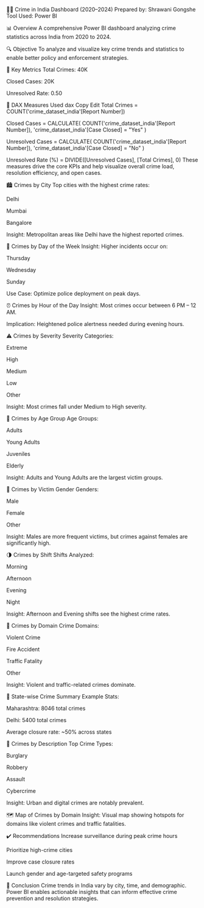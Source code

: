 🕵️‍♀️ Crime in India Dashboard (2020–2024)
  Prepared by: Shrawani Gongshe
  Tool Used: Power BI

📊 Overview
A comprehensive Power BI dashboard analyzing crime statistics across India from 2020 to 2024.

🔍 Objective
To analyze and visualize key crime trends and statistics to enable better policy and enforcement strategies.

📌 Key Metrics
Total Crimes: 40K

Closed Cases: 20K

Unresolved Rate: 0.50

📐 DAX Measures Used
dax
Copy
Edit
Total Crimes = COUNT('crime_dataset_india'[Report Number])

Closed Cases = CALCULATE(
    COUNT('crime_dataset_india'[Report Number]), 
    'crime_dataset_india'[Case Closed] = "Yes"
)

Unresolved Cases = CALCULATE(
    COUNT('crime_dataset_india'[Report Number]),
    'crime_dataset_india'[Case Closed] = "No"
)

Unresolved Rate (%) = 
DIVIDE([Unresolved Cases], [Total Crimes], 0)
These measures drive the core KPIs and help visualize overall crime load, resolution efficiency, and open cases.

🏙️ Crimes by City
Top cities with the highest crime rates:

Delhi

Mumbai

Bangalore

Insight: Metropolitan areas like Delhi have the highest reported crimes.

📅 Crimes by Day of the Week
Insight: Higher incidents occur on:

Thursday

Wednesday

Sunday

Use Case: Optimize police deployment on peak days.

⏰ Crimes by Hour of the Day
Insight: Most crimes occur between 6 PM – 12 AM.

Implication: Heightened police alertness needed during evening hours.

⚠️ Crimes by Severity
Severity Categories:

Extreme

High

Medium

Low

Other

Insight: Most crimes fall under Medium to High severity.

👥 Crimes by Age Group
Age Groups:

Adults

Young Adults

Juveniles

Elderly

Insight: Adults and Young Adults are the largest victim groups.

🚻 Crimes by Victim Gender
Genders:

Male

Female

Other

Insight: Males are more frequent victims, but crimes against females are significantly high.

🌗 Crimes by Shift
Shifts Analyzed:

Morning

Afternoon

Evening

Night

Insight: Afternoon and Evening shifts see the highest crime rates.

🧭 Crimes by Domain
Crime Domains:

Violent Crime

Fire Accident

Traffic Fatality

Other

Insight: Violent and traffic-related crimes dominate.

📍 State-wise Crime Summary
Example Stats:

Maharashtra: 8046 total crimes

Delhi: 5400 total crimes

Average closure rate: ~50% across states

📝 Crimes by Description
Top Crime Types:

Burglary

Robbery

Assault

Cybercrime

Insight: Urban and digital crimes are notably prevalent.

🗺️ Map of Crimes by Domain
Insight: Visual map showing hotspots for domains like violent crimes and traffic fatalities.

✔️ Recommendations
Increase surveillance during peak crime hours

Prioritize high-crime cities

Improve case closure rates

Launch gender and age-targeted safety programs

🧾 Conclusion
Crime trends in India vary by city, time, and demographic. Power BI enables actionable insights that can inform effective crime prevention and resolution strategies.

